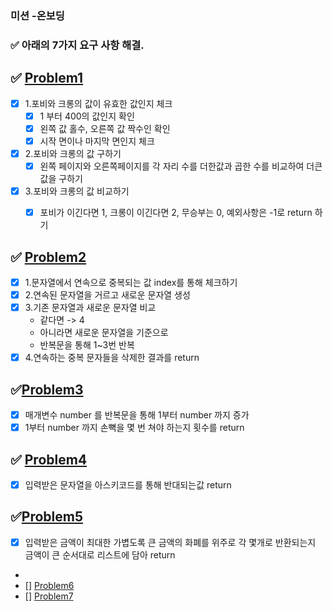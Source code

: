 ### 미션 -온보딩 
### ✅ 아래의 7가지 요구 사항 해결.

## ✅ [Problem1](PROBLEM1.md)
  - [x] 1.포비와 크롱의 값이 유효한 값인지 체크
    - [x] 1 부터 400의 값인지 확인
    - [x] 왼쪽 값 홀수, 오른쪽 값 짝수인 확인
    - [x] 시작 면이나 마지막 면인지 체크
  - [x] 2.포비와 크롱의 값 구하기
       -[x] 왼쪽 페이지와 오른쪽페이지를 각 자리 수를 더한값과 곱한 수를 비교하여
        더큰값을 구하기
  - [x] 3.포비와 크롱의 값 비교하기
    - [x] 포비가 이긴다면 1, 크롱이 이긴다면 2, 무승부는 0, 예외사항은 -1로 return 하기


## ✅ [Problem2](PROBLEM2.md)
 - [x] 1.문자열에서 연속으로 중복되는 값 index를 통해 체크하기
 - [x] 2.연속된 문자열을 거르고 새로운 문자열 생성
 -[x] 3.기존 문자열과 새로운 문자열 비교
   - 같다면 -> 4
   - 아니라면 새로운 문자열을 기준으로 
   - 반복문을 통해 1~3번 반복
 -[x] 4.연속하는 중복 문자들을 삭제한 결과를 return

## ✅[Problem3](PROBLEM3.md)
- [x] 매개변수 number 를 반복문을 통해 1부터 number 까지 증가
- [x] 1부터 number 까지 손뼉을 몇 번 쳐야 하는지 횟수를 return
## ✅ [Problem4](PROBLEM4.md)
- [x] 입력받은 문자열을 아스키코드를 통해 반대되는값 return

## ✅[Problem5](PROBLEM5.md)
  - [x] 입력받은 금액이 최대한 가볍도록 큰 금액의 화폐를 위주로 각 몇개로 반환되는지 
금액이 큰 순서대로 리스트에 담아 return
- 
- [] [Problem6](PROBLEM6.md)
- [] [Problem7](PROBLEM7.md)
